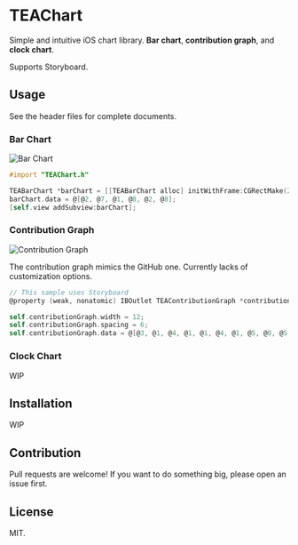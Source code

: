 # TEAChart

Simple and intuitive iOS chart library. **Bar chart**, **contribution graph**, and **clock chart**.

Supports Storyboard.

## Usage

See the header files for complete documents.

### Bar Chart

![Bar Chart](http://i.imgur.com/ScJksKh.png)

```objective-c
#import "TEAChart.h"

TEABarChart *barChart = [[TEABarChart alloc] initWithFrame:CGRectMake(20, 20, 100, 40)];
barChart.data = @[@2, @7, @1, @8, @2, @8];
[self.view addSubview:barChart];
```


### Contribution Graph

![Contribution Graph](http://i.imgur.com/9JsSt23.png)

The contribution graph mimics the GitHub one. Currently lacks of customization options.

```objective-c
// This sample uses Storyboard
@property (weak, nonatomic) IBOutlet TEAContributionGraph *contributionGraph;

self.contributionGraph.width = 12;
self.contributionGraph.spacing = 6;
self.contributionGraph.data = @[@3, @1, @4, @1, @1, @4, @1, @5, @0, @5, @6, @3, @1, @4, @1, @5, @9, @2, @6, @0, @2, @6, @3, @2, @3, @1, @4, @1, @5, @9];
```


### Clock Chart

WIP

## Installation

WIP

## Contribution

Pull requests are welcome! If you want to do something big, please open an issue first.

## License

MIT.
